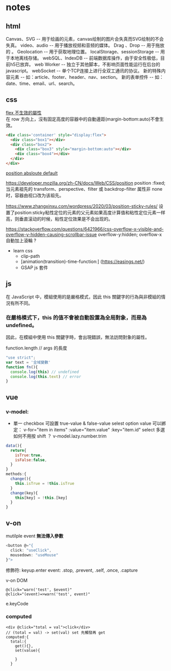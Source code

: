 # notes




## html
Canvas、SVG -- 用于绘画的元素，canvas绘制的图片会失真而SVG绘制的不会失真。
video、audio -- 用于播放视频和音频的媒体。
Drag 、Drop -- 用于拖放的 。
Geolocation -- 用于获取地理位置。
localStorage、sessionStorage -- 用于本地离线存储。
webSQL、IndexDB -- 前端数据库操作，由于安全性极低，目前h5已放弃。
web Worker -- 独立于其他脚本，不影响页面性能运行在后台的javascript。
webSocket -- 单个TCP连接上进行全双工通讯的协议。
新的特殊内容元素 -- 如：article、footer、header、nav、section。
新的表单控件 -- 如：date、time、email、url、search。


## css 
[flex 不生效的屬性](https://developer.mozilla.org/zh-TW/docs/Web/CSS/CSS_Flexible_Box_Layout/Basic_Concepts_of_Flexbox#%E4%B8%8D%E5%B0%8D%E5%BD%88%E6%80%A7%E7%9B%92%E5%AD%90%E7%94%9F%E6%95%88%E7%9A%84%E5%B1%AC%E6%80%A7)  
在 row 方向上，沒有固定高度的容器中的自動邊距(margin-bottom:auto)不會生效。
```html
<div class='container' style="display:flex">
  <div class="box1"></div>
  <div class="box2">
    <div class="box3" style="margin-bottom:auto"></div>
    <div class="box4"></div>
  </div>
</div>
```

[position absloute default](https://stackoverflow.com/questions/19968979/what-are-the-default-top-left-botton-or-right-values-when-positionabsolute-is)

https://developer.mozilla.org/zh-CN/docs/Web/CSS/position
position :fixed;
当元素祖先的 transform、perspective、filter 或 backdrop-filter 属性非 none 时，容器由视口改为该祖先。
  
https://www.zhangxinxu.com/wordpress/2020/03/position-sticky-rules/
设置了position:sticky粘性定位的元素的父元素如果高度计算值和粘性定位元素一样高，则垂直滚动的时候，粘性定位效果是不会出现的。
  
  
  
https://stackoverflow.com/questions/6421966/css-overflow-x-visible-and-overflow-y-hidden-causing-scrollbar-issue
overflow-y:hidden; overflow-x 自動加上滾輪 ? 
  
+ learn css  
  + clip-path
  + [animation(transition)-time-function:] (https://easings.net/)
  + GSAP js 套件
  
## js 
在 JavaScript 中，模組使用的是嚴格模式，因此 this 關鍵字的行為與非模組的情況有所不同。

### **在嚴格模式下，this 的值不會被自動設置為全局對象，而是為 undefined。**  
因此，在模組中使用 this 關鍵字時，會出現錯誤，無法訪問對象的屬性。

function.length // args 的長度

```main.js
"use strict";
var text = '全域變數'
function fn(){
  console.log(this) // undefined
  console.log(this.text) // error
}
```
## vue

### v-model:
- 單一 checkbox 可設置 true-value & false-value
selest option value 可以綁定： v-for="item in items" :value="item.value" :key="item.id"
select 多選如何不用按 shift ？
v-model.lazy.number.trim
```js
data(){
  return{
    isTrue:true,
    isFalse:false,
  }
}
methods:{
  change(){
    this.isTrue = !this.isTrue
  }
  change(key){
    this[key] = !this.[key]
  }
}
```
## v-on

mutilple event **無法傳入參數**
```js
<button @="{
  click: "useClick",
  mousedown: "useMouse"
}">
```
修飾符:
keyup.enter
event: .stop, .prevent, .self, .once, .capture

v-on DOM
```
@click="warn('test', $event)"
@click="(event)=>warn('test', event)"
```
e.keyCode

### computed
```
<div @click="total = val">click</div>
// (total = val) -> set(val) set 先觸發再 get
computed:{
  total:{
    get(){},
    set(value){
      
    }
  }
```
